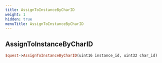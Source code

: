 ```yaml
---
title: AssignToInstanceByCharID
weight: 1
hidden: true
menuTitle: AssignToInstanceByCharID
---
```

## AssignToInstanceByCharID
```perl
$quest->AssignToInstanceByCharID(uint16 instance_id, uint32 char_id)
```